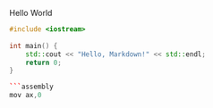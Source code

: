 Hello World
```c++
#include <iostream>
 
int main() {
    std::cout << "Hello, Markdown!" << std::endl;
    return 0;
}

```assembly
mov ax,0
```